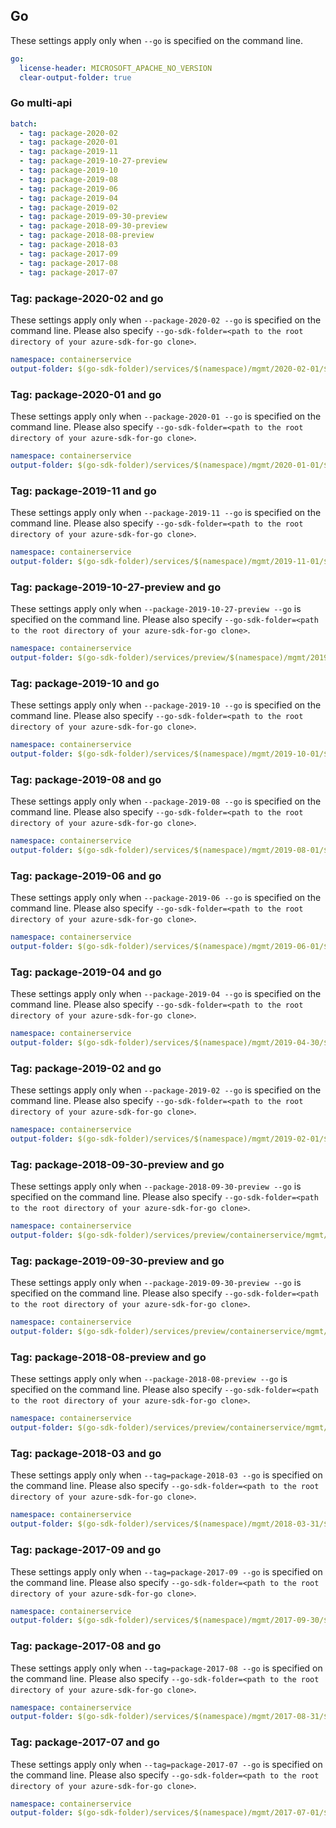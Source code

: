 ## Go

These settings apply only when `--go` is specified on the command line.

``` yaml $(go)
go:
  license-header: MICROSOFT_APACHE_NO_VERSION
  clear-output-folder: true
```

### Go multi-api

``` yaml $(go) && $(multiapi)
batch:
  - tag: package-2020-02
  - tag: package-2020-01
  - tag: package-2019-11
  - tag: package-2019-10-27-preview
  - tag: package-2019-10
  - tag: package-2019-08
  - tag: package-2019-06
  - tag: package-2019-04
  - tag: package-2019-02
  - tag: package-2019-09-30-preview
  - tag: package-2018-09-30-preview
  - tag: package-2018-08-preview
  - tag: package-2018-03
  - tag: package-2017-09
  - tag: package-2017-08
  - tag: package-2017-07
```

### Tag: package-2020-02 and go

These settings apply only when `--package-2020-02 --go` is specified on the command line.
Please also specify `--go-sdk-folder=<path to the root directory of your azure-sdk-for-go clone>`.

``` yaml $(tag)=='package-2020-02' && $(go)
namespace: containerservice
output-folder: $(go-sdk-folder)/services/$(namespace)/mgmt/2020-02-01/$(namespace)
```

### Tag: package-2020-01 and go

These settings apply only when `--package-2020-01 --go` is specified on the command line.
Please also specify `--go-sdk-folder=<path to the root directory of your azure-sdk-for-go clone>`.

``` yaml $(tag)=='package-2020-01' && $(go)
namespace: containerservice
output-folder: $(go-sdk-folder)/services/$(namespace)/mgmt/2020-01-01/$(namespace)
```

### Tag: package-2019-11 and go

These settings apply only when `--package-2019-11 --go` is specified on the command line.
Please also specify `--go-sdk-folder=<path to the root directory of your azure-sdk-for-go clone>`.

``` yaml $(tag)=='package-2019-11' && $(go)
namespace: containerservice
output-folder: $(go-sdk-folder)/services/$(namespace)/mgmt/2019-11-01/$(namespace)
```

### Tag: package-2019-10-27-preview and go

These settings apply only when `--package-2019-10-27-preview --go` is specified on the command line.
Please also specify `--go-sdk-folder=<path to the root directory of your azure-sdk-for-go clone>`.

``` yaml $(tag)=='package-2019-10-27-preview' && $(go)
namespace: containerservice
output-folder: $(go-sdk-folder)/services/preview/$(namespace)/mgmt/2019-10-27-preview/$(namespace)
```

### Tag: package-2019-10 and go

These settings apply only when `--package-2019-10 --go` is specified on the command line.
Please also specify `--go-sdk-folder=<path to the root directory of your azure-sdk-for-go clone>`.

``` yaml $(tag)=='package-2019-10' && $(go)
namespace: containerservice
output-folder: $(go-sdk-folder)/services/$(namespace)/mgmt/2019-10-01/$(namespace)
```

### Tag: package-2019-08 and go

These settings apply only when `--package-2019-08 --go` is specified on the command line.
Please also specify `--go-sdk-folder=<path to the root directory of your azure-sdk-for-go clone>`.

``` yaml $(tag)=='package-2019-08' && $(go)
namespace: containerservice
output-folder: $(go-sdk-folder)/services/$(namespace)/mgmt/2019-08-01/$(namespace)
```

### Tag: package-2019-06 and go

These settings apply only when `--package-2019-06 --go` is specified on the command line.
Please also specify `--go-sdk-folder=<path to the root directory of your azure-sdk-for-go clone>`.

``` yaml $(tag)=='package-2019-06' && $(go)
namespace: containerservice
output-folder: $(go-sdk-folder)/services/$(namespace)/mgmt/2019-06-01/$(namespace)
```

### Tag: package-2019-04 and go

These settings apply only when `--package-2019-04 --go` is specified on the command line.
Please also specify `--go-sdk-folder=<path to the root directory of your azure-sdk-for-go clone>`.

``` yaml $(tag)=='package-2019-04' && $(go)
namespace: containerservice
output-folder: $(go-sdk-folder)/services/$(namespace)/mgmt/2019-04-30/$(namespace)
```

### Tag: package-2019-02 and go

These settings apply only when `--package-2019-02 --go` is specified on the command line.
Please also specify `--go-sdk-folder=<path to the root directory of your azure-sdk-for-go clone>`.

``` yaml $(tag)=='package-2019-02' && $(go)
namespace: containerservice
output-folder: $(go-sdk-folder)/services/$(namespace)/mgmt/2019-02-01/$(namespace)
```

### Tag: package-2018-09-30-preview and go

These settings apply only when `--package-2018-09-30-preview --go` is specified on the command line.
Please also specify `--go-sdk-folder=<path to the root directory of your azure-sdk-for-go clone>`.

``` yaml $(tag)=='package-2018-09-30-preview' && $(go)
namespace: containerservice
output-folder: $(go-sdk-folder)/services/preview/containerservice/mgmt/2018-09-30-preview/containerservice
```

### Tag: package-2019-09-30-preview and go

These settings apply only when `--package-2019-09-30-preview --go` is specified on the command line.
Please also specify `--go-sdk-folder=<path to the root directory of your azure-sdk-for-go clone>`.

``` yaml $(tag)=='package-2019-09-30-preview' && $(go)
namespace: containerservice
output-folder: $(go-sdk-folder)/services/preview/containerservice/mgmt/2019-09-30-preview/containerservice
```

### Tag: package-2018-08-preview and go

These settings apply only when `--package-2018-08-preview --go` is specified on the command line.
Please also specify `--go-sdk-folder=<path to the root directory of your azure-sdk-for-go clone>`.

``` yaml $(tag)=='package-2018-08-preview' && $(go)
namespace: containerservice
output-folder: $(go-sdk-folder)/services/preview/containerservice/mgmt/2018-08-01-preview/containerservice
```

### Tag: package-2018-03 and go

These settings apply only when `--tag=package-2018-03 --go` is specified on the command line.
Please also specify `--go-sdk-folder=<path to the root directory of your azure-sdk-for-go clone>`.

``` yaml $(tag)=='package-2018-03' && $(go)
namespace: containerservice
output-folder: $(go-sdk-folder)/services/$(namespace)/mgmt/2018-03-31/$(namespace)
```

### Tag: package-2017-09 and go

These settings apply only when `--tag=package-2017-09 --go` is specified on the command line.
Please also specify `--go-sdk-folder=<path to the root directory of your azure-sdk-for-go clone>`.

``` yaml $(tag)=='package-2017-09' && $(go)
namespace: containerservice
output-folder: $(go-sdk-folder)/services/$(namespace)/mgmt/2017-09-30/$(namespace)
```

### Tag: package-2017-08 and go

These settings apply only when `--tag=package-2017-08 --go` is specified on the command line.
Please also specify `--go-sdk-folder=<path to the root directory of your azure-sdk-for-go clone>`.

``` yaml $(tag)=='package-2017-08' && $(go)
namespace: containerservice
output-folder: $(go-sdk-folder)/services/$(namespace)/mgmt/2017-08-31/$(namespace)
```

### Tag: package-2017-07 and go

These settings apply only when `--tag=package-2017-07 --go` is specified on the command line.
Please also specify `--go-sdk-folder=<path to the root directory of your azure-sdk-for-go clone>`.

``` yaml $(tag)=='package-2017-07' && $(go)
namespace: containerservice
output-folder: $(go-sdk-folder)/services/$(namespace)/mgmt/2017-07-01/$(namespace)
```
